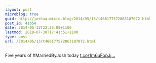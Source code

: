 ```yaml
---
layout: post
microblog: true
guid: http://joshua.micro.blog/2014/05/13/t466177572863107072.html
post_id: 41654
date: 2014-05-13T22:26:09+1100
lastmod: 2019-07-30T17:41:51+1100
type: post
url: /2014/05/13/t466177572863107072.html
---
```

Five years of #MarriedByJosh today [t.co/1m6uFopJj...](http://t.co/1m6uFopJjS)
